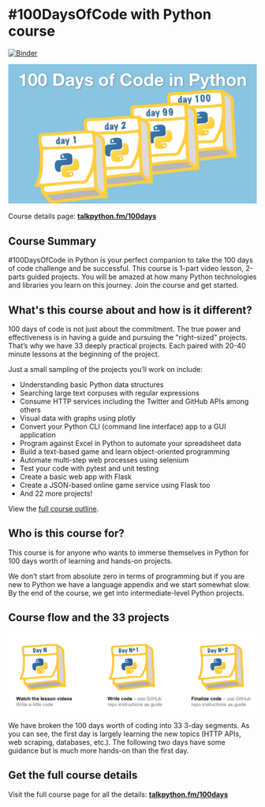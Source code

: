 # #100DaysOfCode with Python course

[![Binder](https://mybinder.org/badge.svg)](https://mybinder.org/v2/gh/pathcl/100daysofcode-with-python-course.git/master)

[![Visit the course page](readme_resources/100days-course.png)](https://training.talkpython.fm/courses/explore_100days_in_python/100-days-of-code-in-python)

Course details page: [**talkpython.fm/100days**](https://talkpython.fm/100days?utm_source=github)

## Course Summary

#100DaysOfCode in Python is your perfect companion to take the 100 days of code challenge and be successful. This course is 1-part video lesson, 2-parts guided projects. You will be amazed at how many Python technologies and libraries you learn on this journey. Join the course and get started.

## What's this course about and how is it different?

100 days of code is not just about the commitment. The true power and effectiveness is in having a guide and pursuing the "right-sized" projects. That’s why we have 33 deeply practical projects. Each paired with 20-40 minute lessons at the beginning of the project.

Just a small sampling of the projects you’ll work on include:

* Understanding basic Python data structures
* Searching large text corpuses with regular expressions
* Consume HTTP services including the Twitter and GitHub APIs among others
* Visual data with graphs using plotly
* Convert your Python CLI (command line interface) app to a GUI application
* Program against Excel in Python to automate your spreadsheet data
* Build a text-based game and learn object-oriented programming
* Automate multi-step web processes using selenium
* Test your code with pytest and unit testing
* Create a basic web app with Flask
* Create a JSON-based online game service using Flask too
* And 22 more projects!

View the [full course outline](https://training.talkpython.fm/courses/explore_100days_in_python/100-days-of-code-in-python).

## Who is this course for?

This course is for anyone who wants to immerse themselves in Python for 100 days worth of learning and hands-on projects.

We don’t start from absolute zero in terms of programming but if you are new to Python we have a language appendix and we start somewhat slow. By the end of the course, we get into intermediate-level Python projects.

## Course flow and the 33 projects

![Course flow](readme_resources/100days-course-flow.png)

We have broken the 100 days worth of coding into 33 3-day segments. As you can see, the first day is largely learning the new topics (HTTP APIs, web scraping, databases, etc.). The following two days have some guidance but is much more hands-on than the first day.

## Get the full course details

Visit the full course page for all the details: [**talkpython.fm/100days**](https://talkpython.fm/100days?utm_source=github)
